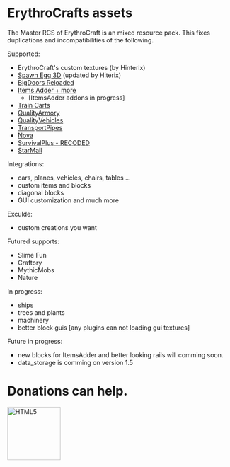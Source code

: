 # ErythroCrafts assets

The Master RCS of ErythroCraft is an mixed resource pack.
This fixes duplications and incompatibilities of the following.

Supported:

- ErythroCraft's custom textures (by Hinterix)
- [Spawn Egg 3D](https://www.curseforge.com/minecraft/texture-packs/spawn-egg-3d) (updated by Hiterix)
- [BigDoors Reloaded](https://www.spigotmc.org/resources/big-doors.58669/)
- [Items Adder + more](https://www.spigotmc.org/resources/✨itemsadder⭐custom-items-armors-hud-gui-mobs-emoji-blocks-wings-hats-liquids.73355/)
  - [ItemsAdder addons in progress]
- [Train Carts](https://www.spigotmc.org/resources/traincarts.39592/)
- [QualityArmory](https://www.spigotmc.org/resources/quality-armory.47561/)
- [QualityVehicles](https://www.spigotmc.org/resources/qualityarmory-vehicles-2.59129/)
- [TransportPipes](https://www.spigotmc.org/resources/transport-pipes.20873/)
- [Nova](https://www.spigotmc.org/resources/nova-✨-custom-blocks-✅-items-✅-guis-✅-modpack-like-fully-configurable.93648/)
- [SurvivalPlus - RECODED](https://www.spigotmc.org/resources/survival-plus-recoded-making-survival-fun-again.67351/)
- [StarMail](https://www.spigotmc.org/resources/star-mail.73406/)

Integrations:
- cars, planes, vehicles, chairs, tables ...
- custom items and blocks
- diagonal blocks
- GUI customization
and much more

Exculde:
- custom creations you want

Futured supports:
- Slime Fun
- Craftory
- MythicMobs
- Nature

In progress:
- ships
- trees and plants
- machinery
- better block guis [any plugins can not loading gui textures]

Future in progress:
- new blocks for ItemsAdder and better looking rails will comming soon.  
- data_storage is comming on version 1.5


# Donations can help.

[<img align="left" alt="HTML5" width="120" src="http://server.erythrocraft.de/data/html-images/donate-with-paypal-0.png"/>][donate]

<br/>

[donate]: https://www.paypal.com/donate/?hosted_button_id=D3EX89BPPH6QN

